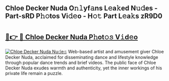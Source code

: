 ## Chloe Decker Nuda O𝚗𝚕yf𝚊ns L𝚎a𝚔ed N𝚞𝚍es - Part-sRD P𝚑𝚘tos Vi𝚍𝚎o - H𝚘𝚝 Part L𝚎a𝚔s zR9D0

# <h2><a href="http://kfdunr.oniu.top/?m=Chloe+Decker+Nuda">🔗👉 🔴 Chloe Decker Nuda P𝚑ot𝚘𝚜 V𝚒d𝚎o</a></h2>

[![Chloe Decker Nuda Nu𝚍e𝚜](https://i.imgur.com/0qMVB7G.gif)](http://kfdunr.oniu.top/?m=Chloe+Decker+Nuda)
Web-based artist and amusement giver Chloe Decker Nuda, acclaimed for disseminating dance and lifestyle knowledge through popular dance trends and brief videos. The public face of Chloe Decker Nuda exudes warmth and authenticity, yet the inner workings of his private life remain a puzzle.  
